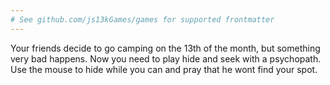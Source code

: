 ```yaml
---
# See github.com/js13kGames/games for supported frontmatter
---
```

Your friends decide to go camping on the 13th of the month, but something very bad happens. Now you need to play hide and seek with a psychopath.
Use the mouse to hide while you can and pray that he wont find your spot.